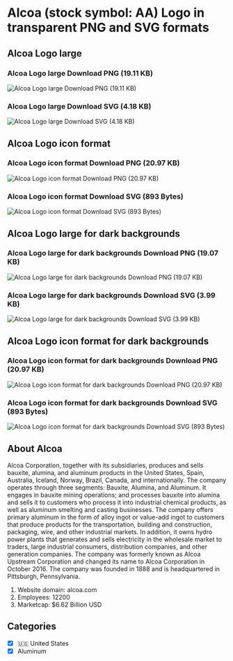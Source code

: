 # Alcoa (stock symbol: AA) Logo in transparent PNG and SVG formats

## Alcoa Logo large

### Alcoa Logo large Download PNG (19.11 KB)

![Alcoa Logo large Download PNG (19.11 KB)](/img/orig/AA_BIG-274a15ff.png)

### Alcoa Logo large Download SVG (4.18 KB)

![Alcoa Logo large Download SVG (4.18 KB)](/img/orig/AA_BIG-7bd528fa.svg)

## Alcoa Logo icon format

### Alcoa Logo icon format Download PNG (20.97 KB)

![Alcoa Logo icon format Download PNG (20.97 KB)](/img/orig/AA-e12a86d2.png)

### Alcoa Logo icon format Download SVG (893 Bytes)

![Alcoa Logo icon format Download SVG (893 Bytes)](/img/orig/AA-9f35d7e9.svg)

## Alcoa Logo large for dark backgrounds

### Alcoa Logo large for dark backgrounds Download PNG (19.07 KB)

![Alcoa Logo large for dark backgrounds Download PNG (19.07 KB)](/img/orig/AA_BIG.D-2f52f626.png)

### Alcoa Logo large for dark backgrounds Download SVG (3.99 KB)

![Alcoa Logo large for dark backgrounds Download SVG (3.99 KB)](/img/orig/AA_BIG.D-1efc8841.svg)

## Alcoa Logo icon format for dark backgrounds

### Alcoa Logo icon format for dark backgrounds Download PNG (20.97 KB)

![Alcoa Logo icon format for dark backgrounds Download PNG (20.97 KB)](/img/orig/AA.D-e67562c7.png)

### Alcoa Logo icon format for dark backgrounds Download SVG (893 Bytes)

![Alcoa Logo icon format for dark backgrounds Download SVG (893 Bytes)](/img/orig/AA.D-17489238.svg)

## About Alcoa

Alcoa Corporation, together with its subsidiaries, produces and sells bauxite, alumina, and aluminum products in the United States, Spain, Australia, Iceland, Norway, Brazil, Canada, and internationally. The company operates through three segments: Bauxite, Alumina, and Aluminum. It engages in bauxite mining operations; and processes bauxite into alumina and sells it to customers who process it into industrial chemical products, as well as aluminum smelting and casting businesses. The company offers primary aluminum in the form of alloy ingot or value-add ingot to customers that produce products for the transportation, building and construction, packaging, wire, and other industrial markets. In addition, it owns hydro power plants that generates and sells electricity in the wholesale market to traders, large industrial consumers, distribution companies, and other generation companies. The company was formerly known as Alcoa Upstream Corporation and changed its name to Alcoa Corporation in October 2016. The company was founded in 1888 and is headquartered in Pittsburgh, Pennsylvania.

1. Website domain: alcoa.com
2. Employees: 12200
3. Marketcap: $6.62 Billion USD


## Categories
- [x] 🇺🇸 United States
- [x] Aluminum

